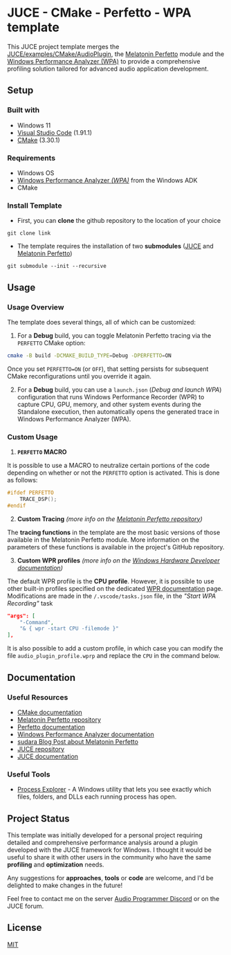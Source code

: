 # JUCE - CMake - Perfetto - WPA template

This JUCE project template merges the [JUCE/examples/CMake/AudioPlugin](https://github.com/juce-framework/JUCE/tree/master/examples/CMake/AudioPlugin), the [Melatonin Perfetto](https://github.com/sudara/melatonin_perfetto) module and the [Windows Performance Analyzer (WPA)](https://learn.microsoft.com/fr-fr/windows-hardware/test/wpt/windows-performance-analyzer) to provide a comprehensive profiling solution tailored for advanced audio application development.


## Setup

### Built with
- Windows 11
- [Visual Studio Code](https://code.visualstudio.com/) (1.91.1)
- [CMake](https://cmake.org/) (3.30.1)

### Requirements
- Windows OS
- [Windows Performance Analyzer *(WPA)*](https://learn.microsoft.com/fr-fr/windows-hardware/test/wpt/windows-performance-analyzer) from the Windows ADK
- CMake

### Install Template
- First, you can **clone** the github repository to the location of your choice
```git 
git clone link
```

- The template requires the installation of two **submodules** ([JUCE](https://github.com/juce-framework/JUCE) and [Melatonin Perfetto](https://github.com/sudara/melatonin_perfetto))
```git
git submodule --init --recursive
```


## Usage

### Usage Overview
The template does several things, all of which can be customized: 

1. For a **Debug** build, you can toggle Melatonin Perfetto tracing via the `PERFETTO` CMake option:

```bash
cmake -B build -DCMAKE_BUILD_TYPE=Debug -DPERFETTO=ON
```

Once you set `PERFETTO=ON` (or `OFF`), that setting persists for subsequent CMake reconfigurations until you override it again.

2. For a **Debug** build, you can use a `launch.json` (*Debug and launch WPA*) configuration that runs Windows Performance Recorder (WPR) to capture CPU, GPU, memory, and other system events during the Standalone execution, then automatically opens the generated trace in Windows Performance Analyzer (WPA).

### Custom Usage
1. **`PERFETTO` MACRO**

It is possible to use a MACRO to neutralize certain portions of the code depending on whether or not the `PERFETTO` option is activated. This is done as follows:
```cpp
#ifdef PERFETTO
    TRACE_DSP();
#endif
```

2. **Custom Tracing** *(more info on the [Melatonin Perfetto repository](https://github.com/sudara/melatonin_perfetto?tab=readme-ov-file#step-2-pepper-around-some-sweet-sweet-trace-macros))*

The **tracing functions** in the template are the most basic versions of those available in the Melatonin Perfetto module. More information on the parameters of these functions is available in the project's GitHub repository.

3. **Custom WPR profiles** *(more info on the [Windows Hardware Developer documentation](https://learn.microsoft.com/en-us/windows-hardware/test/wpt/recording-with-custom-profiles))*

The default WPR profile is the **CPU profile**. However, it is possible to use other built-in profiles specified on the dedicated [WPR documentation](https://learn.microsoft.com/en-us/windows-hardware/test/wpt/built-in-recording-profiles) page. Modifications are made in the `/.vscode/tasks.json` file, in the *"Start WPA Recording"* task
```json
"args": [
    "-Command",
    "& { wpr -start CPU -filemode }"
],
```

It is also possible to add a custom profile, in which case you can modify the file `audio_plugin_profile.wprp` and replace the `CPU` in the command below.


## Documentation

### Useful Resources
- [CMake documentation](https://cmake.org/documentation/)
- [Melatonin Perfetto repository](https://github.com/sudara/melatonin_perfetto)
- [Perfetto documentation](https://perfetto.dev/docs/)
- [Windows Performance Analyzer documentation](https://learn.microsoft.com/en-us/windows-hardware/test/wpt/windows-performance-analyzer)
- [sudara Blog Post about Melatonin Perfetto](https://melatonin.dev/blog/using-perfetto-with-juce-for-dsp-and-ui-performance-tuning/)
- [JUCE repository](https://github.com/juce-framework/JUCE)
- [JUCE documentation](https://juce.com/)

### Useful Tools
- [Process Explorer](https://learn.microsoft.com/fr-fr/sysinternals/downloads/process-explorer) - A Windows utility that lets you see exactly which files, folders, and DLLs each running process has open.


## Project Status
This template was initially developed for a personal project requiring detailed and comprehensive performance analysis around a plugin developed with the JUCE framework for Windows. I thought it would be useful to share it with other users in the community who have the same **profiling** and **optimization** needs.

Any suggestions for **approaches**, **tools** or **code** are welcome, and I'd be delighted to make changes in the future!

Feel free to contact me on the server [Audio Programmer Discord](https://www.theaudioprogrammer.com/discord) or on the JUCE forum.


## License

[MIT](https://choosealicense.com/licenses/mit/)